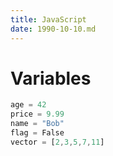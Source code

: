 ```yaml
---
title: JavaScript
date: 1990-10-10.md
---
```


# Variables
```js
age = 42
price = 9.99
name = "Bob"
flag = False
vector = [2,3,5,7,11]
```
